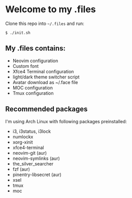 # Welcome to my .files

Clone this repo into `~/.files` and run:
```
$ ./init.sh
```

## My .files contains:
- Neovim configuration
- Custom font
- Xfce4 Terminal configuration
 - light/dark theme switcher script
- Avatar download as ~/.face file
- MOC configuration
- Tmux configuration

## Recommended packages
I'm using Arch Linux with following packages preinstalled:
- i3, i3status, i3lock
- numlockx
- xorg-xinit
- xfce4-terminal
- neovim-git (aur)
- neovim-symlinks (aur)
- the\_silver\_searcher
- fzf (aur)
- pinentry-libsecret (aur)
- xsel
- tmux
- moc
